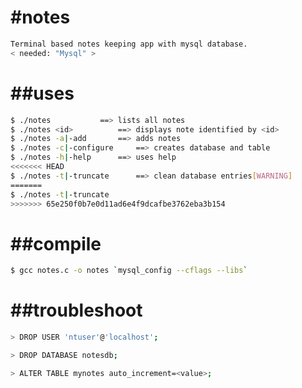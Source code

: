 #notes
======
```bash
Terminal based notes keeping app with mysql database.
< needed: "Mysql" >
```
##uses
======
```bash
$ ./notes			==> lists all notes
$ ./notes <id>			==> displays note identified by <id>
$ ./notes -a|-add		==> adds notes 
$ ./notes -c|-configure		==> creates database and table
$ ./notes -h|-help		==> uses help 
<<<<<<< HEAD
$ ./notes -t|-truncate		==> clean database entries[WARNING]
=======
$ ./notes -t|-truncate
>>>>>>> 65e250f0b7e0d11ad6e4f9dcafbe3762eba3b154
```

##compile
=========
```bash
$ gcc notes.c -o notes `mysql_config --cflags --libs`
```

##troubleshoot
==============
```bash
> DROP USER 'ntuser'@'localhost';

> DROP DATABASE notesdb;

> ALTER TABLE mynotes auto_increment=<value>;
```
